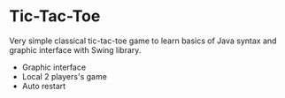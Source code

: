 # Tic-Tac-Toe
Very simple classical tic-tac-toe game to learn basics of Java syntax 
and graphic interface with Swing library.

- Graphic interface
- Local 2 players's game
- Auto restart

